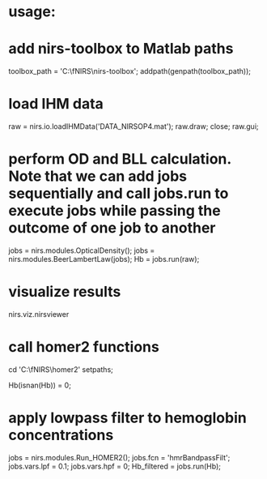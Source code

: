 
# usage: 

# add nirs-toolbox to Matlab paths 
toolbox_path = 'C:\fNIRS\nirs-toolbox';
addpath(genpath(toolbox_path));

# load IHM data
raw = nirs.io.loadIHMData('DATA_NIRSOP4.mat'); 
raw.draw;
close;
raw.gui;

# perform OD and BLL calculation. Note that we can add jobs sequentially and call jobs.run to execute jobs while passing the outcome of one job to another
jobs = nirs.modules.OpticalDensity();
jobs = nirs.modules.BeerLambertLaw(jobs);
Hb = jobs.run(raw);

# visualize results
nirs.viz.nirsviewer

# call homer2 functions
cd 'C:\fNIRS\homer2'
setpaths;

Hb(isnan(Hb)) = 0;

# apply lowpass filter to hemoglobin concentrations 
jobs = nirs.modules.Run_HOMER2();
jobs.fcn = 'hmrBandpassFilt';
jobs.vars.lpf = 0.1;
jobs.vars.hpf = 0;
Hb_filtered = jobs.run(Hb);
